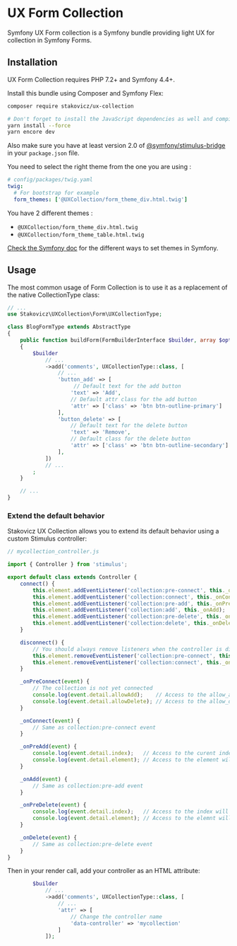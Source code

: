 # UX Form Collection

Symfony UX Form collection is a Symfony bundle providing light UX for collection
in Symfony Forms.

## Installation

UX Form Collection requires PHP 7.2+ and Symfony 4.4+.

Install this bundle using Composer and Symfony Flex:

```sh
composer require stakovicz/ux-collection

# Don't forget to install the JavaScript dependencies as well and compile
yarn install --force
yarn encore dev
```

Also make sure you have at least version 2.0 of [@symfony/stimulus-bridge](https://github.com/symfony/stimulus-bridge)
in your `package.json` file.

You need to select the right theme from the one you are using :
```yaml
# config/packages/twig.yaml
twig:
  # For bootstrap for example
  form_themes: ['@UXCollection/form_theme_div.html.twig']
```
You have 2 different themes :
- `@UXCollection/form_theme_div.html.twig`
- `@UXCollection/form_theme_table.html.twig`

[Check the Symfony doc](https://symfony.com/doc/4.4/form/form_themes.html) for the different ways to set themes in Symfony.

## Usage

The most common usage of Form Collection is to use it as a replacement of
the native CollectionType class:

```php
// ...
use Stakovicz\UXCollection\Form\UXCollectionType;

class BlogFormType extends AbstractType
{
    public function buildForm(FormBuilderInterface $builder, array $options)
    {
        $builder
            // ...
            ->add('comments', UXCollectionType::class, [
                // ...
                'button_add' => [
                     // Default text for the add button
                    'text' => 'Add',    
                    // Default attr class for the add button
                    'attr' => ['class' => 'btn btn-outline-primary'] 
                ],
                'button_delete' => [
                    // Default text for the delete button
                    'text' => 'Remove',    
                    // Default class for the delete button
                    'attr' => ['class' => 'btn btn-outline-secondary']    
                ],
            ])
            // ...
        ;
    }

    // ...
}
```

### Extend the default behavior

Stakovicz UX Collection allows you to extend its default behavior using a custom Stimulus controller:

```js
// mycollection_controller.js

import { Controller } from 'stimulus';

export default class extends Controller {
    connect() {
        this.element.addEventListener('collection:pre-connect', this._onPreConnect);
        this.element.addEventListener('collection:connect', this._onConnect);
        this.element.addEventListener('collection:pre-add', this._onPreAdd);
        this.element.addEventListener('collection:add', this._onAdd);
        this.element.addEventListener('collection:pre-delete', this._onPreDelete);
        this.element.addEventListener('collection:delete', this._onDelete);
    }

    disconnect() {
        // You should always remove listeners when the controller is disconnected to avoid side effects
        this.element.removeEventListener('collection:pre-connect', this._onPreConnect);
        this.element.removeEventListener('collection:connect', this._onConnect);
    }

    _onPreConnect(event) {
        // The collection is not yet connected
        console.log(event.detail.allowAdd);    // Access to the allow_add option of the form 
        console.log(event.detail.allowDelete); // Access to the allow_delete option of the form
    }

    _onConnect(event) {
        // Same as collection:pre-connect event
    }

    _onPreAdd(event) {
        console.log(event.detail.index);   // Access to the curent index will be added 
        console.log(event.detail.element); // Access to the element will be added
    }

    _onAdd(event) {
        // Same as collection:pre-add event
    }

    _onPreDelete(event) {
        console.log(event.detail.index);   // Access to the index will be removed 
        console.log(event.detail.element); // Access to the elemnt will be removed
    }

    _onDelete(event) {
        // Same as collection:pre-delete event
    }
}
```

Then in your render call, add your controller as an HTML attribute:

```php
        $builder
            // ...
            ->add('comments', UXCollectionType::class, [
                // ...
                'attr' => [
                    // Change the controller name 
                    'data-controller' => 'mycollection' 
                ]
            ]);
```